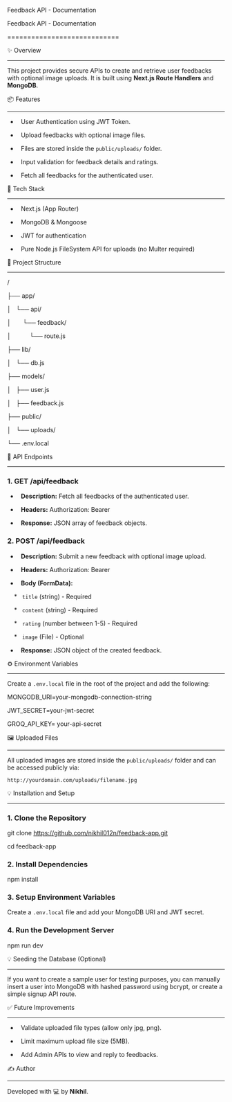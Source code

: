 Feedback API - Documentation

Feedback API - Documentation

============================

✨ Overview

----------

This project provides secure APIs to create and retrieve user feedbacks with optional image uploads. It is built using **Next.js Route Handlers** and **MongoDB**.

📦 Features

-----------

*   User Authentication using JWT Token.

*   Upload feedbacks with optional image files.

*   Files are stored inside the `public/uploads/` folder.

*   Input validation for feedback details and ratings.

*   Fetch all feedbacks for the authenticated user.

🚀 Tech Stack

-------------

*   Next.js (App Router)

*   MongoDB & Mongoose

*   JWT for authentication

*   Pure Node.js FileSystem API for uploads (no Multer required)

📂 Project Structure

--------------------

/

├── app/

│   └── api/

│       └── feedback/

│           └── route.js

├── lib/

│   └── db.js

├── models/

│   ├── user.js

│   ├── feedback.js

├── public/

│   └── uploads/

└── .env.local

🔑 API Endpoints

----------------

### 1\. GET /api/feedback

*   **Description:** Fetch all feedbacks of the authenticated user.

*   **Headers:** Authorization: Bearer <token>

*   **Response:** JSON array of feedback objects.

### 2\. POST /api/feedback

*   **Description:** Submit a new feedback with optional image upload.

*   **Headers:** Authorization: Bearer <token>

*   **Body (FormData):**

    *   `title` (string) - Required

    *   `content` (string) - Required

    *   `rating` (number between 1-5) - Required

    *   `image` (File) - Optional

*   **Response:** JSON object of the created feedback.

⚙️ Environment Variables

------------------------

Create a `.env.local` file in the root of the project and add the following:

MONGODB\_URI=your-mongodb-connection-string

JWT\_SECRET=your-jwt-secret

GROQ\_API\_KEY= your-api-secret

🖼️ Uploaded Files

------------------

All uploaded images are stored inside the `public/uploads/` folder and can be accessed publicly via:

`http://yourdomain.com/uploads/filename.jpg`

💡 Installation and Setup

-------------------------

### 1\. Clone the Repository

git clone https://github.com/nikhil012n/feedback-app.git

cd feedback-app

### 2\. Install Dependencies

npm install

### 3\. Setup Environment Variables

Create a `.env.local` file and add your MongoDB URI and JWT secret.

### 4\. Run the Development Server

npm run dev

💡 Seeding the Database (Optional)

----------------------------------

If you want to create a sample user for testing purposes, you can manually insert a user into MongoDB with hashed password using bcrypt, or create a simple signup API route.

✅ Future Improvements

---------------------

*   Validate uploaded file types (allow only jpg, png).

*   Limit maximum upload file size (5MB).

*   Add Admin APIs to view and reply to feedbacks.

✍️ Author

---------

Developed with 💻 by **Nikhil**.
